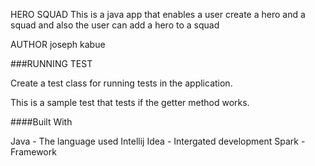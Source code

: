 HERO SQUAD
This is a java app that enables a user create a hero and a squad and also the user can add a hero to a squad

AUTHOR
joseph kabue

###RUNNING TEST

Create a test class for running tests in the application.

This is a sample test that tests if the getter method works.

####Built With

Java - The language used
Intellij Idea - Intergated development
Spark - Framework